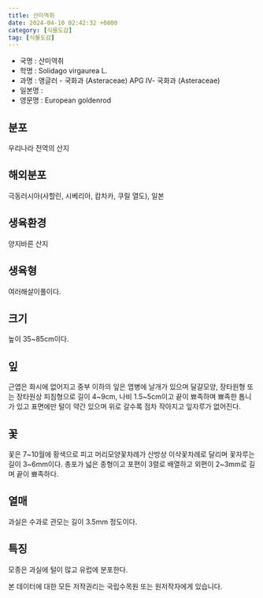 ```yaml
---
title: 산미역취
date: 2024-04-10 02:42:32 +0800
category: [식물도감]
tag: [식물도감]
---
```




- 국명 : 산미역취
- 학명 : Solidago virgaurea L.
- 과명 : 앵글러 - 국화과 (Asteraceae) APG Ⅳ- 국화과 (Asteraceae)
- 일본명 : 
- 영문명 : European goldenrod


## 분포
우리나라 전역의 산지
## 해외분포
극동러시아(사할린, 시베리아, 캄차카, 쿠릴 열도), 일본
## 생육환경
양지바른 산지
## 생육형
여러해살이풀이다.
## 크기
높이 35~85cm이다.
## 잎
근엽은 화시에 없어지고 중부 이하의 잎은 엽병에 날개가 있으며 달걀모양, 장타원형 또는 장타원상 피침형으로 길이 4~9cm, 나비 1.5~5cm이고 끝이 뾰족하며 뾰족한 톱니가 있고 표면에만 털이 약간 있으며 위로 갈수록 점차 작아지고 잎자루가 없어진다.
## 꽃
꽃은 7~10월에 황색으로 피고 머리모양꽃차례가 산방상 이삭꽃차례로 달리며 꽃자루는 길이 3~6mm이다. 총포가 넓은 종형이고 포편이 3렬로 배열하고 외편이 2~3mm로 길며 끝이 뾰족하다.
## 열매
과실은 수과로 관모는 길이 3.5mm 정도이다.
## 특징
모종은 과실에 털이 많고 유럽에 분포한다.






본 데이터에 대한 모든 저작권리는 국립수목원 또는 원저작자에게 있습니다.
